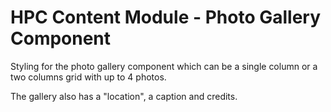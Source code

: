 HPC Content Module - Photo Gallery Component
======================================================

Styling for the photo gallery component which can be a single column or a two
columns grid with up to 4 photos.

The gallery also has a "location", a caption and credits.
